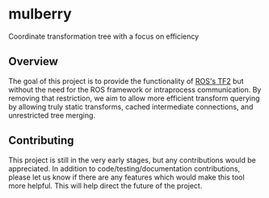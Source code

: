 # mulberry
Coordinate transformation tree with a focus on efficiency

## Overview
The goal of this project is to provide the functionality of [ROS's TF2](http://wiki.ros.org/tf2)
but without the need for the ROS framework or intraprocess communication.
By removing that restriction, we aim to allow more efficient transform querying by allowing
truly static transforms, cached intermediate connections, and unrestricted tree merging.

## Contributing
This project is still in the very early stages, but any contributions would be appreciated.
In addition to code/testing/documentation contributions, please let us know if there are
any features which would make this tool more helpful. This will help direct the future
of the project.
